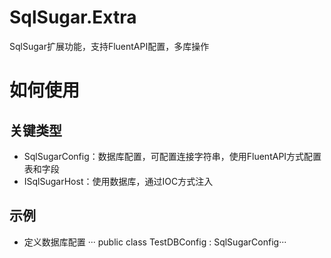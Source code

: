 # SqlSugar.Extra
SqlSugar扩展功能，支持FluentAPI配置，多库操作
# 如何使用
## 关键类型
- SqlSugarConfig：数据库配置，可配置连接字符串，使用FluentAPI方式配置表和字段
- ISqlSugarHost<TConnection>：使用数据库，通过IOC方式注入
## 示例
- 定义数据库配置
··· public class TestDBConfig : SqlSugarConfig···
    
